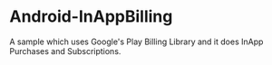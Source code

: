 # Android-InAppBilling
A sample which uses Google's Play Billing Library and it does InApp Purchases and Subscriptions.
